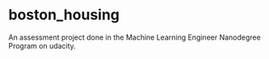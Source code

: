 # boston_housing
An assessment project done in the Machine Learning Engineer Nanodegree Program on udacity.
